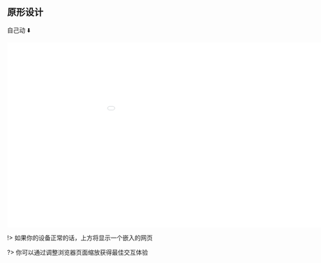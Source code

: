 ## 原形设计

自己动 :arrow_down:

<div style="width: 768px; height: 432px; padding: 0; overflow: hidden;">
<iframe style=" width: 1536px; height: 864px; border: 0; -ms-transform: scale(0.5); -moz-transform: scale(0.5); -o-transform: scale(0.5); -webkit-transform: scale(0.5); transform: scale(0.5); -ms-transform-origin: 0 0; -moz-transform-origin: 0 0; -o-transform-origin: 0 0; -webkit-transform-origin: 0 0; transform-origin: 0 0;" src="embed/index.html"></iframe>
</div>

!> 如果你的设备正常的话，上方将显示一个嵌入的网页

?> 你可以通过调整浏览器页面缩放获得最佳交互体验